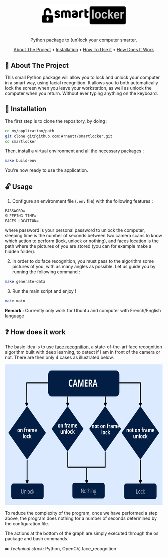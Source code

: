 <!-- LOGO -->
<br />
<h1>
<p align="center">
  <img src="imgs/logo.png" alt="Logo" width="280" height="70">


</h1>
  <p align="center">
    Python package to (un)lock your computer smarter.
    <br />
  </p>
</p>

<p align="center">
  <a href="#rocket-about-the-project">About The Project</a> •
  <a href="#wrench-installation">Installation</a> •
  <a href="#unlock-usage">How To Use it</a> •
  <a href="#question-how-does-it-work">How Does It Work</a> 
</p>  

## :rocket: About The Project

This small Python package will allow you to lock and unlock your computer
in a smart way, using facial recognition.
It allows you to both automatically lock the screen when you leave your workstation,
as well as unlock the computer when you return.
Without ever typing anything on the keyboard.


## :wrench: Installation

The first step is to clone the repository, by doing :

```bash
cd my/application/path
git clone git@github.com:Arnautt/smartlocker.git
cd smartlocker
```

Then, install a virtual environment and all the necessary packages :


```bash
make build-env
```

You're now ready to use the application.

## :unlock: Usage

1. Configure an environment file (`.env` file) with the following features : 

```env
PASSWORD=
SLEEPING_TIME= 
FACES_LOCATION=
```

where password is your personal password to unlock the computer,
sleeping time is the number of seconds between two camera scans to know which action to perform (lock, unlock or nothing),
and faces location is the path where the pictures of you are stored (you can for example make a hidden folder).

2. In order to do face recognition, you must pass to the algorithm some pictures of you, with as many angles as possible. 
Let us guide you by running the following command : 

```bash
make generate-data
```


3. Run the main script and enjoy !


```bash
make main
```


**Remark :** Currently only work for Ubuntu and computer with French/English language

## :question: How does it work 

The basic idea is to use [face recognition](https://github.com/ageitgey/face_recognition), a state-of-the-art face recognition
algorithm built with deep learning, to detect if I am in front of the camera or not.
There are then only 4 cases as illustrated below.


<p align="center">
  <img src="imgs/flowchart.png" width="700" height="450"/>
</p>


To reduce the complexity of the program, once we have performed a step above,
the program does nothing for a number of seconds determined by the configuration file.

The actions at the bottom of the graph are simply executed through the os package and bash commands.


:arrow_right: *Technical stack:* Python, OpenCV, face_recognition
